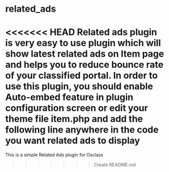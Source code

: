 related_ads
===========

<<<<<<< HEAD
Related ads plugin is very easy to use plugin which will show latest related ads on Item page and helps you to reduce bounce rate of your classified portal.
In order to use this plugin, you should enable Auto-embed feature in plugin configuration screen or edit your theme file item.php and add the following line anywhere in the code you want related ads to display
=======
This is a simple Related Ads plugin for Osclass
>>>>>>> Create README.md
